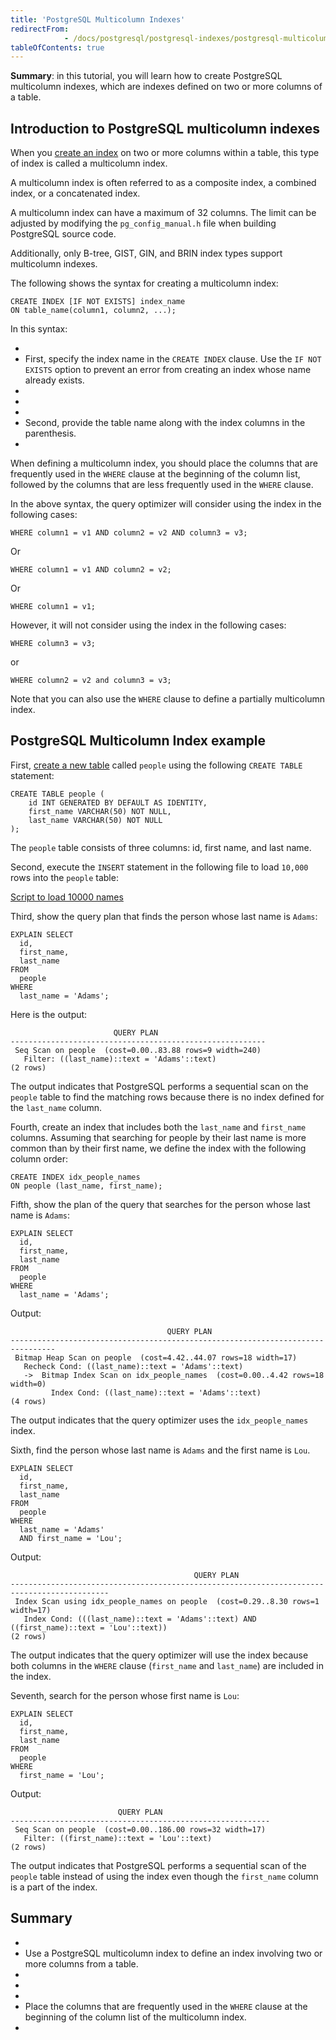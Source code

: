 ```yaml
---
title: 'PostgreSQL Multicolumn Indexes'
redirectFrom: 
            - /docs/postgresql/postgresql-indexes/postgresql-multicolumn-indexes/
tableOfContents: true
---
```



**Summary**: in this tutorial, you will learn how to create PostgreSQL multicolumn indexes, which are indexes defined on two or more columns of a table.





## Introduction to PostgreSQL multicolumn indexes





When you [create an index](https://www.postgresqltutorial.com/postgresql-indexes/postgresql-create-index/) on two or more columns within a table, this type of index is called a multicolumn index.





A multicolumn index is often referred to as a composite index, a combined index, or a concatenated index.





A multicolumn index can have a maximum of 32 columns. The limit can be adjusted by modifying the `pg_config_manual.h` file when building PostgreSQL source code.





Additionally, only B-tree, GIST, GIN, and BRIN index types support multicolumn indexes.





The following shows the syntax for creating a multicolumn index:





```
CREATE INDEX [IF NOT EXISTS] index_name
ON table_name(column1, column2, ...);
```





In this syntax:





- 
- First, specify the index name in the `CREATE INDEX` clause. Use the `IF NOT EXISTS` option to prevent an error from creating an index whose name already exists.
- 
-
- 
- Second, provide the table name along with the index columns in the parenthesis.
- 





When defining a multicolumn index, you should place the columns that are frequently used in the `WHERE` clause at the beginning of the column list, followed by the columns that are less frequently used in the `WHERE` clause.





In the above syntax, the query optimizer will consider using the index in the following cases:





```
WHERE column1 = v1 AND column2 = v2 AND column3 = v3;
```





Or





```
WHERE column1 = v1 AND column2 = v2;
```





Or





```
WHERE column1 = v1;
```





However, it will not consider using the index in the following cases:





```
WHERE column3 = v3;
```





or





```
WHERE column2 = v2 and column3 = v3;
```





Note that you can also use the `WHERE` clause to define a partially multicolumn index.





## PostgreSQL Multicolumn Index example





First, [create a new table](/docs/postgresql/postgresql-create-table) called `people` using the following `CREATE TABLE` statement:





```
CREATE TABLE people (
    id INT GENERATED BY DEFAULT AS IDENTITY,
    first_name VARCHAR(50) NOT NULL,
    last_name VARCHAR(50) NOT NULL
);
```





The `people` table consists of three columns: id, first name, and last name.





Second, execute the `INSERT` statement in the following file to load `10,000` rows into the `people` table:





[Script to load 10000 names](https://www.postgresqltutorial.com/wp-content/uploads/2019/01/Script-to-load-10000-names.txt)





Third, show the query plan that finds the person whose last name is `Adams`:





```
EXPLAIN SELECT
  id,
  first_name,
  last_name
FROM
  people
WHERE
  last_name = 'Adams';
```





Here is the output:





```
                       QUERY PLAN
---------------------------------------------------------
 Seq Scan on people  (cost=0.00..83.88 rows=9 width=240)
   Filter: ((last_name)::text = 'Adams'::text)
(2 rows)
```





The output indicates that PostgreSQL performs a sequential scan on the `people` table to find the matching rows because there is no index defined for the `last_name` column.





Fourth, create an index that includes both the `last_name` and `first_name` columns. Assuming that searching for people by their last name is more common than by their first name, we define the index with the following column order:





```
CREATE INDEX idx_people_names
ON people (last_name, first_name);
```





Fifth, show the plan of the query that searches for the person whose last name is `Adams`:





```
EXPLAIN SELECT
  id,
  first_name,
  last_name
FROM
  people
WHERE
  last_name = 'Adams';
```





Output:





```
                                   QUERY PLAN
--------------------------------------------------------------------------------
 Bitmap Heap Scan on people  (cost=4.42..44.07 rows=18 width=17)
   Recheck Cond: ((last_name)::text = 'Adams'::text)
   ->  Bitmap Index Scan on idx_people_names  (cost=0.00..4.42 rows=18 width=0)
         Index Cond: ((last_name)::text = 'Adams'::text)
(4 rows)
```





The output indicates that the query optimizer uses the `idx_people_names` index.





Sixth, find the person whose last name is `Adams` and the first name is `Lou`.





```
EXPLAIN SELECT
  id,
  first_name,
  last_name
FROM
  people
WHERE
  last_name = 'Adams'
  AND first_name = 'Lou';
```





Output:





```
                                         QUERY PLAN
--------------------------------------------------------------------------------------------
 Index Scan using idx_people_names on people  (cost=0.29..8.30 rows=1 width=17)
   Index Cond: (((last_name)::text = 'Adams'::text) AND ((first_name)::text = 'Lou'::text))
(2 rows)
```





The output indicates that the query optimizer will use the index because both columns in the `WHERE` clause (`first_name` and `last_name`) are included in the index.





Seventh, search for the person whose first name is `Lou`:





```
EXPLAIN SELECT
  id,
  first_name,
  last_name
FROM
  people
WHERE
  first_name = 'Lou';
```





Output:





```
                        QUERY PLAN
----------------------------------------------------------
 Seq Scan on people  (cost=0.00..186.00 rows=32 width=17)
   Filter: ((first_name)::text = 'Lou'::text)
(2 rows)
```





The output indicates that PostgreSQL performs a sequential scan of the `people` table instead of using the index even though the `first_name` column is a part of the index.





## Summary





- 
- Use a PostgreSQL multicolumn index to define an index involving two or more columns from a table.
- 
-
- 
- Place the columns that are frequently used in the `WHERE` clause at the beginning of the column list of the multicolumn index.
- 


